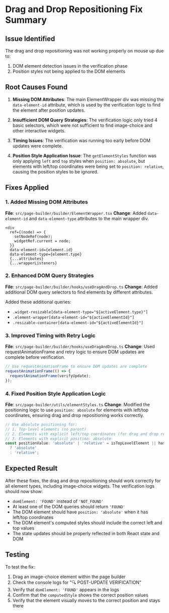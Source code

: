# Drag and Drop Repositioning Fix Summary

## Issue Identified
The drag and drop repositioning was not working properly on mouse up due to:
1. DOM element detection issues in the verification phase
2. Position styles not being applied to the DOM elements

## Root Causes Found

1. **Missing DOM Attributes**: The main ElementWrapper div was missing the `data-element-id` attribute, which is used by the verification logic to find the element after position updates.

2. **Insufficient DOM Query Strategies**: The verification logic only tried 4 basic selectors, which were not sufficient to find image-choice and other interactive widgets.

3. **Timing Issues**: The verification was running too early before DOM updates were complete.

4. **Position Style Application Issue**: The `getElementStyles` function was only applying `left` and `top` styles when `position: absolute`, but elements with left/top coordinates were being set to `position: relative`, causing the position styles to be ignored.

## Fixes Applied

### 1. Added Missing DOM Attributes
**File**: `src/page-builder/builder/ElementWrapper.tsx`
**Change**: Added `data-element-id` and `data-element-type` attributes to the main wrapper div.

```tsx
<div
  ref={(node) => {
    setNodeRef(node);
    widgetRef.current = node;
  }}
  data-element-id={element.id}
  data-element-type={element.type}
  {...attributes}
  {...wrapperListeners}
```

### 2. Enhanced DOM Query Strategies
**File**: `src/page-builder/builder/hooks/useDragAndDrop.ts`
**Change**: Added additional DOM query selectors to find elements by different attributes.

Added these additional queries:
- `.widget-resizable[data-element-type="${activeElement.type}"]`
- `.element-wrapper[data-element-id="${activeElementId}"]`
- `.resizable-container[data-element-id="${activeElementId}"]`

### 3. Improved Timing with Retry Logic
**File**: `src/page-builder/builder/hooks/useDragAndDrop.ts`
**Change**: Used requestAnimationFrame and retry logic to ensure DOM updates are complete before verification.

```typescript
// Use requestAnimationFrame to ensure DOM updates are complete
requestAnimationFrame(() => {
  requestAnimationFrame(verifyUpdate);
});
```

### 4. Fixed Position Style Application Logic
**File**: `src/page-builder/utils/elementStyles.ts`
**Change**: Modified the positioning logic to use `position: absolute` for elements with left/top coordinates, ensuring drag and drop repositioning works correctly.

```typescript
// Use absolute positioning for:
// 1. Top-level elements (no parent)
// 2. Elements with explicit left/top coordinates (for drag and drop repositioning)
// 3. Elements with explicit position: absolute
const positionValue: 'absolute' | 'relative' = isTopLevelElement || hasPositionCoordinates || hasExplicitPosition
  ? 'absolute'
  : 'relative';
```

## Expected Result
After these fixes, the drag and drop repositioning should work correctly for all element types, including image-choice widgets. The verification logs should now show:
- `domElement: 'FOUND'` instead of `'NOT_FOUND'`
- At least one of the DOM queries should return `'FOUND'`
- The DOM element should have `position: 'absolute'` when it has left/top coordinates
- The DOM element's computed styles should include the correct left and top values
- The state updates should be properly reflected in both React state and DOM

## Testing
To test the fix:
1. Drag an image-choice element within the page builder
2. Check the console logs for "🔍 POST-UPDATE VERIFICATION"
3. Verify that `domElement: 'FOUND'` appears in the logs
4. Confirm that the `computedStyle` shows the correct position values
5. Verify that the element visually moves to the correct position and stays there
